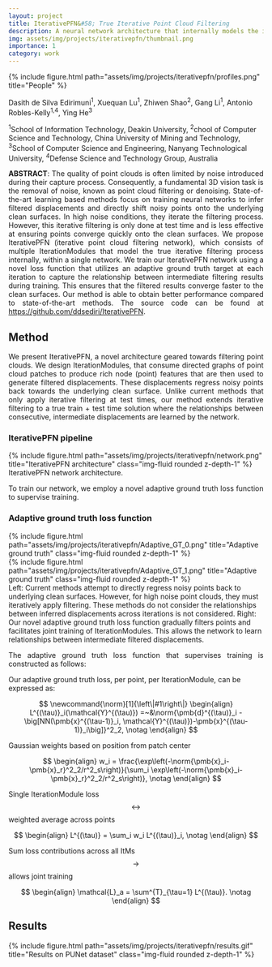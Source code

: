 ```yaml
---
layout: project
title: IterativePFN&#58; True Iterative Point Cloud Filtering
description: A neural network architecture that internally models the iterative filtering process and gradually removes noise from point clouds. Accepted to CVPR, 2023
img: assets/img/projects/iterativepfn/thumbnail.png
importance: 1
category: work
---
```


<div class="authors-image">
    {% include figure.html path="assets/img/projects/iterativepfn/profiles.png" title="People" %}
</div>
<div class="row">
    <div class="col-sm mt-3 mt-md-0">
        <p class="authors">
            Dasith de Silva Edirimuni<sup>1</sup>, Xuequan Lu<sup>1</sup>, Zhiwen Shao<sup>2</sup>, Gang Li<sup>1</sup>, Antonio Robles-Kelly<sup>1,4</sup>, Ying He<sup>3</sup>
        </p>
    </div>
</div>

<div class="row">
    <div class="col-sm mt-3 mt-md-0">
        <p class="affiliations">
            <sup>1</sup>School of Information Technology, Deakin University, <sup>2</sup>chool of Computer Science and Technology, China University of Mining and Technology, <sup>3</sup>School of Computer Science and Engineering, Nanyang Technological University, <sup>4</sup>Defense Science and Technology Group, Australia
        </p>
    </div>
</div>


<p style="text-align: justify; text-justify: inter-word;"><strong>ABSTRACT</strong>: The quality of point clouds is often limited by noise introduced during their capture process. Consequently, a fundamental 3D vision task is the removal of noise, known as point cloud filtering or denoising. State-of-the-art learning based methods focus on training neural networks to infer filtered displacements and directly shift noisy points onto the underlying clean surfaces. In high noise conditions, they iterate the filtering process. However, this iterative filtering is only done at test time and is less effective at ensuring points converge quickly onto the clean surfaces. We propose IterativePFN (iterative point cloud filtering network), which consists of multiple IterationModules that model the true iterative filtering process internally, within a single network. We train our IterativePFN network using a novel loss function that utilizes an adaptive ground truth target at each iteration to capture the relationship between intermediate filtering results during training. This ensures that the filtered results converge faster to the clean surfaces. Our method is able to obtain better performance compared to state-of-the-art methods. The source code can be found at <a href="https://github.com/ddsediri/IterativePFN">https://github.com/ddsediri/IterativePFN</a>.
</p>

## Method

<p style="text-align: justify; text-justify: inter-word;">We present IterativePFN, a novel architecture geared towards filtering point clouds. We design IterationModules, that consume directed graphs of point cloud patches to produce rich node (point) features that are then used to generate filtered displacements. These displacements regress noisy points back towards the underlying clean surface. Unlike current methods that only apply iterative filtering at test times, our method extends iterative filtering to a true train + test time solution where the relationships between consecutive, intermediate displacements are learned by the network.  
</p>

### IterativePFN pipeline
<div class="row">
    <div class="col-sm mt-3 mt-md-0">
        {% include figure.html path="assets/img/projects/iterativepfn/network.png" title="IterativePFN architecture" class="img-fluid rounded z-depth-1" %}
    </div>
</div>
<div class="caption">
    IterativePFN network architecture.</div>

<p style="text-align: justify; text-justify: inter-word;">To train our network, we employ a novel adaptive ground truth loss function to supervise training.
</p>

### Adaptive ground truth loss function

<div class="row">
    <div class="col-sm mt-3 mt-md-0">
        {% include figure.html path="assets/img/projects/iterativepfn/Adaptive_GT_0.png" title="Adaptive ground truth" class="img-fluid rounded z-depth-1" %}
    </div>
    <div class="col-sm mt-3 mt-md-0">
        {% include figure.html path="assets/img/projects/iterativepfn/Adaptive_GT_1.png" title="Adaptive ground truth" class="img-fluid rounded z-depth-1" %}
    </div>
</div>

<div class="caption">
    Left: Current methods attempt to directly regress noisy points back to underlying clean surfaces. However, for high noise point clouds, they must iteratively apply filtering. These methods do not consider the relationships between inferred displacements across iterations is not considered. Right: Our novel adaptive ground truth loss function gradually filters points and facilitates joint training of IterationModules. This allows the network to learn relationships between intermediate filtered displacements. 
</div>

<p style="text-align: justify; text-justify: inter-word;">The adaptive ground truth loss function that supervises training is constructed as follows:
</p>

Our adaptive ground truth loss, per point, per IterationModule, can be expressed as:

$$
\newcommand{\norm}[1]{\left\|#1\right\|} 
\begin{align}
L^{(\tau)}_i(\mathcal{Y}^{(\tau)}) =~&\norm{\pmb{d}^{(\tau)}_i - \big[NN(\pmb{x}^{(\tau-1)}_i, \mathcal{Y}^{(\tau)})-\pmb{x}^{(\tau-1)}_i\big]}^2_2,  \notag
\end{align}
$$

Gaussian weights based on position from patch center

$$
\begin{align}
    w_i = \frac{\exp\left(-\norm{\pmb{x}_i-\pmb{x}_r}^2_2/r^2_s\right)}{\sum_i \exp\left(-\norm{\pmb{x}_i-\pmb{x}_r}^2_2/r^2_s\right)}, \notag
\end{align}
$$

Single IterationModule loss $$\leftrightarrow$$ weighted average across points

$$
\begin{align}
    L^{(\tau)} = \sum_i w_i L^{(\tau)}_i,  \notag
\end{align}
$$

Sum loss contributions across all ItMs $$\rightarrow$$ allows joint training

$$
\begin{align}
    \mathcal{L}_a = \sum^{T}_{\tau=1} L^{(\tau)}.  \notag
\end{align}
$$

## Results
<div class="row">
    <div class="col-sm mt-3 mt-md-0">
        {% include figure.html path="assets/img/projects/iterativepfn/results.gif" title="Results on PUNet dataset" class="img-fluid rounded z-depth-1" %}
    </div>
</div>